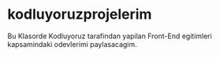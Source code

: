 # kodluyoruzprojelerim

Bu Klasorde Kodluyoruz tarafindan yapilan Front-End egitimleri kapsamindaki odevlerimi paylasacagim.
